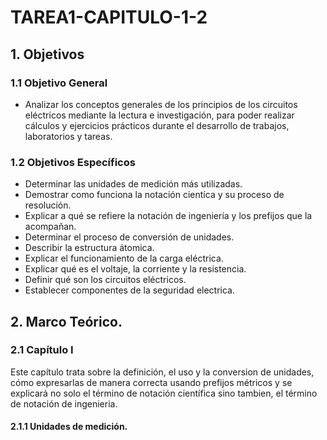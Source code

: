 # TAREA1-CAPITULO-1-2

## 1. Objetivos
### 1.1 Objetivo General
- Analizar los conceptos generales de los principios de los circuitos eléctricos mediante la lectura e investigación, para poder realizar cálculos y ejercicios prácticos durante el desarrollo de trabajos, laboratorios y tareas.
### 1.2 Objetivos Específicos
- Determinar las unidades de medición más utilizadas.
- Demostrar como funciona la notación cientíca y su proceso de resolución.
- Explicar a qué se refiere la notación de ingeniería y los prefijos que la acompañan.
- Determinar el proceso de conversión de unidades.
- Describir la estructura átomica.
- Explicar el funcionamiento de la carga eléctrica.
- Explicar qué es el voltaje, la corriente y la resistencia.
- Definir qué son los circuitos eléctricos.
- Establecer componentes de la seguridad electrica.
## 2. Marco Teórico. 
### 2.1 Capítulo I
Este capítulo trata sobre la definición, el uso y la conversion de  unidades, cómo expresarlas de manera correcta usando prefijos métricos y se explicará no solo el término de notación científica sino tambien, el término de notación de ingenieria. 
#### 2.1.1 Unidades de medición.
